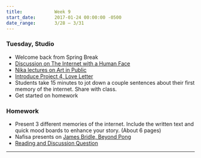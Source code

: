 ```yaml
---
title:            Week 9
start_date:       2017-01-24 00:00:00 -0500
date_range:       3/28 – 3/31
---
```


### Tuesday, Studio
- Welcome back from Spring Break
- [Discussion on The Internet with a Human Face](https://docs.google.com/document/d/1FOwRX0VPaZTgWW8uJxrUrG-fxvgz7fRpPvb5chbK89w/edit?usp=sharing)
- [Nika lectures on Art in Public](../assets/lectures/lecture6.pdf)
- [Introduce Project 4, Love Letter](../projects/loveletter)
- Students take 15 minutes to jot down a couple sentences about their first memory of the internet. Share with class.
- Get started on homework

### Homework

- Present 3 different memories of the internet. Include the written text and quick mood boards to enhance your story. (About 6 pages)
- Nafisa presents on [James Bridle, Beyond Pong](https://www.theguardian.com/artanddesign/2014/jun/18/-sp-why-digital-art-matters)
- [Reading and Discussion Question](https://docs.google.com/document/d/10XtqjPo70QrtqiZfib_I6nltmQDmJZQ9BKBwGwN9Bnw/edit?usp=sharing)

---
